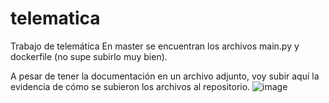 # telematica
Trabajo de telemática
En master se encuentran los archivos main.py y dockerfile (no supe subirlo muy bien).

A pesar de tener la documentación en un archivo adjunto, voy subir aquí la evidencia de cómo se subieron los archivos al repositorio.
![image](https://github.com/user-attachments/assets/2ee6e804-1596-4127-a271-a5911b47d990)
